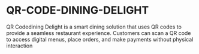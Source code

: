 # QR-CODE-DINING-DELIGHT
QR Codedining Delight is a smart dining solution that uses QR codes to provide a seamless restaurant experience. Customers can scan a QR code to access digital menus, place orders, and make payments without physical interaction
